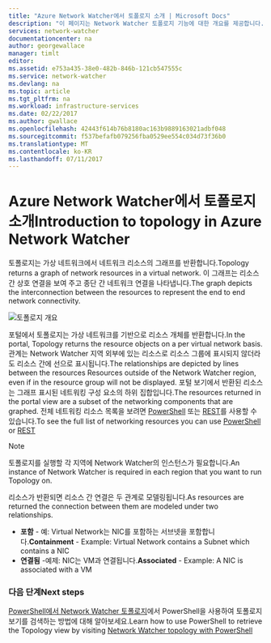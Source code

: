 ```yaml
---
title: "Azure Network Watcher에서 토폴로지 소개 | Microsoft Docs"
description: "이 페이지는 Network Watcher 토폴로지 기능에 대한 개요를 제공합니다."
services: network-watcher
documentationcenter: na
author: georgewallace
manager: timlt
editor: 
ms.assetid: e753a435-38e0-482b-846b-121cb547555c
ms.service: network-watcher
ms.devlang: na
ms.topic: article
ms.tgt_pltfrm: na
ms.workload: infrastructure-services
ms.date: 02/22/2017
ms.author: gwallace
ms.openlocfilehash: 42443f614b76b8180ac163b9889163021adbf048
ms.sourcegitcommit: f537befafb079256fba0529ee554c034d73f36b0
ms.translationtype: MT
ms.contentlocale: ko-KR
ms.lasthandoff: 07/11/2017
---
```

# <a name="introduction-to-topology-in-azure-network-watcher"></a><span data-ttu-id="24194-103">Azure Network Watcher에서 토폴로지 소개</span><span class="sxs-lookup"><span data-stu-id="24194-103">Introduction to topology in Azure Network Watcher</span></span>

<span data-ttu-id="24194-104">토폴로지는 가상 네트워크에서 네트워크 리소스의 그래프를 반환합니다.</span><span class="sxs-lookup"><span data-stu-id="24194-104">Topology returns a graph of network resources in a virtual network.</span></span> <span data-ttu-id="24194-105">이 그래프는 리소스 간 상호 연결을 보여 주고 종단 간 네트워크 연결을 나타냅니다.</span><span class="sxs-lookup"><span data-stu-id="24194-105">The graph depicts the interconnection between the resources to represent the end to end network connectivity.</span></span>

![토폴로지 개요][1]

<span data-ttu-id="24194-107">포털에서 토폴로지는 가상 네트워크를 기반으로 리소스 개체를 반환합니다.</span><span class="sxs-lookup"><span data-stu-id="24194-107">In the portal, Topology returns the resource objects on a per virtual network basis.</span></span> <span data-ttu-id="24194-108">관계는 Network Watcher 지역 외부에 있는 리소스로 리소스 그룹에 표시되지 않더라도 리소스 간에 선으로 표시됩니다.</span><span class="sxs-lookup"><span data-stu-id="24194-108">The relationships are depicted by lines between the resources Resources outside of the Network Watcher region, even if in the resource group will not be displayed.</span></span> <span data-ttu-id="24194-109">포털 보기에서 반환된 리소스는 그래프 표시된 네트워킹 구성 요소의 하위 집합입니다.</span><span class="sxs-lookup"><span data-stu-id="24194-109">The resources returned in the portal view are a subset of the networking components that are graphed.</span></span> <span data-ttu-id="24194-110">전체 네트워킹 리소스 목록을 보려면 [PowerShell](network-watcher-topology-powershell.md) 또는 [REST](network-watcher-topology-rest.md)를 사용할 수 있습니다.</span><span class="sxs-lookup"><span data-stu-id="24194-110">To see the full list of networking resources you can use [PowerShell](network-watcher-topology-powershell.md) or [REST](network-watcher-topology-rest.md)</span></span>

> [!NOTE]
> <span data-ttu-id="24194-111">토폴로지를 실행할 각 지역에 Network Watcher의 인스턴스가 필요합니다.</span><span class="sxs-lookup"><span data-stu-id="24194-111">An instance of Network Watcher is required in each region that you want to run Topology on.</span></span>

<span data-ttu-id="24194-112">리소스가 반환되면 리소스 간 연결은 두 관계로 모델링됩니다.</span><span class="sxs-lookup"><span data-stu-id="24194-112">As resources are returned the connection between them are modeled under two relationships.</span></span>

- <span data-ttu-id="24194-113">**포함** - 예: Virtual Network는 NIC를 포함하는 서브넷을 포함합니다.</span><span class="sxs-lookup"><span data-stu-id="24194-113">**Containment** - Example: Virtual Network contains a Subnet which contains a NIC</span></span>
- <span data-ttu-id="24194-114">**연결됨** -예제: NIC는 VM과 연결됩니다.</span><span class="sxs-lookup"><span data-stu-id="24194-114">**Associated** - Example: A NIC is associated with a VM</span></span>

### <a name="next-steps"></a><span data-ttu-id="24194-115">다음 단계</span><span class="sxs-lookup"><span data-stu-id="24194-115">Next steps</span></span>

<span data-ttu-id="24194-116">[PowerShell에서 Network Watcher 토폴로지](network-watcher-topology-powershell.md)에서 PowerShell을 사용하여 토폴로지 보기를 검색하는 방법에 대해 알아보세요.</span><span class="sxs-lookup"><span data-stu-id="24194-116">Learn how to use PowerShell to retrieve the Topology view by visiting [Network Watcher topology with PowerShell](network-watcher-topology-powershell.md)</span></span>

<!--Image references-->

[1]: ./media/network-watcher-topology-overview/topology.png
